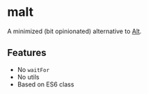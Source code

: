 # malt

A minimized (bit opinionated) alternative to [Alt](http://alt.js.org/).

## Features

- No `waitFor`
- No utils
- Based on ES6 class
